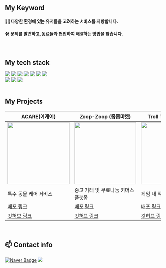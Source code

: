 
## My Keyword 
<div>
<h4> 👨‍💻다양한 환경에 있는 유저들을 고려하는 서비스를 지향합니다. </h4>
<h4> 🛠️ 문제를 발견하고, 동료들과 협업하여 해결하는 방법을 찾습니다. </h4>
</div>

<br/>

## My tech stack 

<div>
  <img src="https://img.shields.io/badge/HTML5-E34F26?style=for-the-badge&logo=HTML5&logoColor=white">
  <img src="https://img.shields.io/badge/CSS3-1572B6?style=for-the-badge&logo=CSS3&logoColor=white">
  <img src="https://img.shields.io/badge/JavaScript-F7DF1E?style=for-the-badge&logo=JavaScript&logoColor=white">
  <img src="https://img.shields.io/badge/React-61DAFB?style=for-the-badge&logo=React&logoColor=white">
  <img src="https://img.shields.io/badge/TypeScript-3178C6?style=for-the-badge&logo=TypeScript&logoColor=white">
  <img src="https://img.shields.io/badge/tailwindcss-06B6D4?style=for-the-badge&logo=tailwindcss&logoColor=white">
  <img src="https://img.shields.io/badge/NEXTJS-000000?style=for-the-badge&logo=NEXT.JS&logoColor=white">
  <br/>
  <img src="https://img.shields.io/badge/Node.js-5FA04E?style=for-the-badge&logo=Node.JS&logoColor=white">
  <img src="https://img.shields.io/badge/express.js-000000?style=for-the-badge&logo=express&logoColor=white">
  <img src="https://img.shields.io/badge/mongodb-47A248?style=for-the-badge&logo=mongoDB&logoColor=white">
</div>

<br/>

## My Projects 



| ACARE(어케어)                     | Zoop-Zoop (줍줍마켓)                   | Troll Time( 트롤타임 )                    | Zbti (zbti 테스트)                  |
|--------------------------|--------------------------|--------------------------|--------------------------|
| <img src="https://github.com/user-attachments/assets/150d9859-1c61-4d2a-bf32-27f6641b7a30" width="200" style="display: block; margin: 0 auto;"> | <img src="https://github.com/nasilKiM/nasilKiM/assets/117559842/3ed5467c-e7ec-48d9-b4f8-d03e6a034815" width="200" style="display: block; margin: 0 auto;"> | <img src="https://github.com/user-attachments/assets/a84e6cdd-7b4b-442b-a17f-c661c0eddad0" width="200" style="display: block; margin: 0 auto;"> | <img src="https://github.com/user-attachments/assets/88c05884-2774-42c0-81f7-8afc9835146f" width="200" style="display: block; margin: 0 auto;"> |
| 특수 동물 케어 서비스 | 중고 거래 및 무료나눔 커머스 플랫폼    |  게임 내 악성 유저 찾기 서비스   | 주식 투자 성향 테스트 서비     |
| [배포 링크](https://acare-dr.vercel.app/)   |  [배포 링크](https://zoopzoop-market.vercel.app/)  |  [배포 링크](https://trolltime.vercel.app/)     |    |
| [깃허브 링크](https://github.com/orgs/hoseo-cs/repositories) | [깃허브 링크](https://github.com/nasilKiM/Banuddy-project) | [깃허브 링크](https://github.com/Frontend-TEAM1/ZoopzoopMarket) | [깃허브 링크](https://github.com/HackerTon-team4/Front) |

<br/>


## 📫 Contact info

[![Naver Badge](https://img.shields.io/badge/Naver-03C75A?style=flat-square&logo=Naver&logoColor=white&link=mailto:jazzyrain722@naver.com)](mailto:jazzyrain722@naver.com)
<a href="https://dangjintogangnam.tistory.com/"><img src="https://img.shields.io/badge/tistory-ff7802?style=flat&logo=tistory&logoColor=white&link=https://dangjintogangnam.tistory.com/"/></a>
